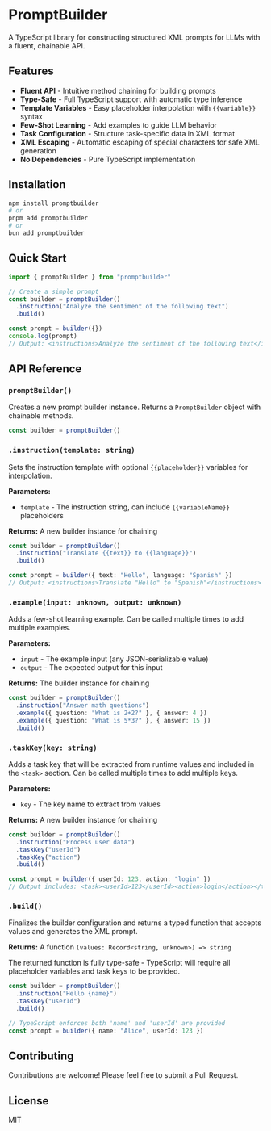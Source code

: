 # PromptBuilder

A TypeScript library for constructing structured XML prompts for LLMs with a fluent, chainable API.

## Features

- **Fluent API** - Intuitive method chaining for building prompts
- **Type-Safe** - Full TypeScript support with automatic type inference
- **Template Variables** - Easy placeholder interpolation with `{{variable}}` syntax
- **Few-Shot Learning** - Add examples to guide LLM behavior
- **Task Configuration** - Structure task-specific data in XML format
- **XML Escaping** - Automatic escaping of special characters for safe XML generation
- **No Dependencies** - Pure TypeScript implementation

## Installation

```bash
npm install promptbuilder
# or
pnpm add promptbuilder
# or
bun add promptbuilder
```

## Quick Start

```typescript
import { promptBuilder } from "promptbuilder"

// Create a simple prompt
const builder = promptBuilder()
  .instruction("Analyze the sentiment of the following text")
  .build()

const prompt = builder({})
console.log(prompt)
// Output: <instructions>Analyze the sentiment of the following text</instructions>
```

## API Reference

### `promptBuilder()`

Creates a new prompt builder instance. Returns a `PromptBuilder` object with chainable methods.

```typescript
const builder = promptBuilder()
```

### `.instruction(template: string)`

Sets the instruction template with optional `{{placeholder}}` variables for interpolation.

**Parameters:**

- `template` - The instruction string, can include `{{variableName}}` placeholders

**Returns:** A new builder instance for chaining

```typescript
const builder = promptBuilder()
  .instruction("Translate {{text}} to {{language}}")
  .build()

const prompt = builder({ text: "Hello", language: "Spanish" })
// Output: <instructions>Translate "Hello" to "Spanish"</instructions>
```

### `.example(input: unknown, output: unknown)`

Adds a few-shot learning example. Can be called multiple times to add multiple examples.

**Parameters:**

- `input` - The example input (any JSON-serializable value)
- `output` - The expected output for this input

**Returns:** The builder instance for chaining

```typescript
const builder = promptBuilder()
  .instruction("Answer math questions")
  .example({ question: "What is 2+2?" }, { answer: 4 })
  .example({ question: "What is 5*3?" }, { answer: 15 })
  .build()
```

### `.taskKey(key: string)`

Adds a task key that will be extracted from runtime values and included in the `<task>` section.
Can be called multiple times to add multiple keys.

**Parameters:**

- `key` - The key name to extract from values

**Returns:** A new builder instance for chaining

```typescript
const builder = promptBuilder()
  .instruction("Process user data")
  .taskKey("userId")
  .taskKey("action")
  .build()

const prompt = builder({ userId: 123, action: "login" })
// Output includes: <task><userId>123</userId><action>login</action></task>
```

### `.build()`

Finalizes the builder configuration and returns a typed function that accepts values and generates the XML prompt.

**Returns:** A function `(values: Record<string, unknown>) => string`

The returned function is fully type-safe - TypeScript will require all placeholder variables and task keys to be provided.

```typescript
const builder = promptBuilder()
  .instruction("Hello {name}")
  .taskKey("userId")
  .build()

// TypeScript enforces both 'name' and 'userId' are provided
const prompt = builder({ name: "Alice", userId: 123 })
```

## Contributing

Contributions are welcome! Please feel free to submit a Pull Request.

## License

MIT
